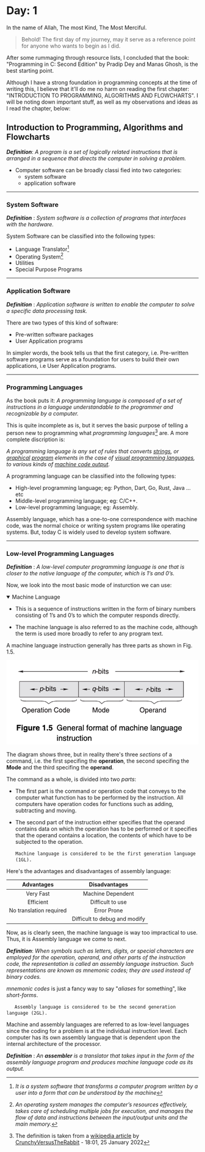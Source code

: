 # Day: 1

In the name of Allah, The most Kind, The Most Merciful.

> Behold! The first day of my journey, may it serve as a reference point for anyone who wants to begin as I did.

After some rummaging through resource lists, I concluded that the book: "Programming in C: Second Edition" by Pradip Dey and Manas Ghosh, is the best starting point.


Although I have a strong foundation in programming concepts at the time of writing this, I believe that it'll do me no harm on reading the first chapter: 
"INTRODUCTION TO PROGRAMMING, ALGORITHMS AND FLOWCHARTS". I will be noting down important stuff, as well as my observations and ideas as I read the chapter, below:


## Introduction to Programming, Algorithms and Flowcharts

**_Definition_**: _A program is a set of logically related instructions that is arranged in a sequence that directs the computer in solving a problem._


 - Computer software can be broadly classi   fied into two categories:
    - system software
    - application software

***

### System Software

**_Definition_** :  _System software is a collection of programs that interfaces  
with the hardware._


System Software can be classified into the following types:
- Language Translator[^1]
- Operating System[^2]
- Utilities
- Special Purpose Programs

***

### Application Software

**_Definition_** :  _Application software is written to enable the computer to solve a specific data processing task._

There are two types of this kind of software:
- Pre-written software packages
- User Application programs

In simpler words, the book tells us that the first category, i.e. Pre-written software programs serve as a foundation for users to build their own applications, i.e User Application programs.

***

### Programming Languages

As the book puts it: _A programming language is composed of a set of instructions in a language understandable to the programmer and recognizable by a computer._

This is quite incomplete as is, but it serves the basic purpose of telling a person new to programming what _programming languages_[^3] are. A more complete discription is: 


_A programming language is any set of rules that converts [strings](https://en.wikipedia.org/wiki/Formal_language#Words_over_an_alphabet "Formal language"), or [graphical](https://en.wikipedia.org/wiki/Computer_graphics "Computer graphics") [program](https://en.wikipedia.org/wiki/Computer_program "Computer program") elements in the case of [visual programming languages](https://en.wikipedia.org/wiki/Visual_programming_language "Visual programming language"), to various kinds of [machine code output](https://en.wikipedia.org/wiki/Machine_code "Machine code")._


A programming language can be classified into the following types:

- High-level programming language; eg: Python, Dart, Go, Rust, Java … etc
- Middle-level programming language; eg: C/C++.
- Low-level programming language; eg: Assembly. 

Assembly language, which has a one-to-one correspondence with machine code, was the normal choice or writing system programs like operating systems. But, today C is widely used to develop system software.

***

### Low-level Programming Languages

**_Definition_** : _A low-level computer programming language is one that is closer to the native language of the computer, which is 1’s and 0’s._


Now, we look into the most basic mode of insturction we can use: 
<details open>
<summary>Machine Language</summary>

+ This is a sequence of instructions written in the form of binary numbers consisting of 1’s and 0’s to which the computer responds directly.
    
+ The machine language is also referred to as the machine code, although the term is used more broadly to refer to any program text.
</details>


A machine language instruction generally has three parts as shown in Fig. 1.5.

![Fig 1.5](fig-1.5.png)

The diagram shows three, but in reality there's three _sections_ of a command, i.e. the first specifing the **operation**, the second specifing the **Mode** and the third specifing the **operand**.

The command as a whole, is divided into two _parts_:

- The first part is the command or operation code that conveys to the computer what function has to be performed by the instruction. All computers have operation codes for functions such as adding, subtracting and moving.

- The second part of the instruction either specifies that the operand contains data on which the operation has to be performed or it specifies that the operand contains a location, the contents of which have to be subjected to the operation.

      Machine language is considered to be the first generation language (1GL).


Here's the advantages and disadvantages of assembly language:

| Advantages              | Disadvantages                 |
|:-----------------------:|:-----------------------------:|
| Very Fast               | Machine Dependent             |
| Efficient               | Difficult to use              |
| No translation required | Error Prone                   |
|                         | Difficult to debug and modify |

Now, as is clearly seen, the machine language is way too impractical to use. Thus, it is Assembly language we come to next.

**_Definition_**: _When symbols such as letters, digits, or special characters are employed for the operation, operand, and other parts of the instruction code, the representation is called an assembly language instruction. Such representations are known as mnemonic codes; they are used instead of binary codes._

_mnemonic codes_ is just a fancy way to say "_aliases_ for something", like _short-forms_.

       Assembly language is considered to be the second generation language (2GL).

Machine and assembly languages are referred to as low-level languages since the coding for a problem is at the individual instruction level.  Each computer has its own assembly language that is dependent upon the internal architecture of the processor.

**_Definition_** : _An   **assembler**   is a translator that takes input in the form of the assembly language program and produces machine language code as its output._


[^1]: _It is a system software that  transforms a computer program written by a user into a form that can be understood by the machine_
[^2]: _An operating system manages the computer’s resources effectively, takes care of scheduling multiple jobs for execution, and manages the flow of data and instructions between the input/output units and the main memory._
[^3]: The definition is taken from a [wikipedia article](https://en.wikipedia.org/wiki/Programming_language) by [CrunchyVersusTheRabbit](https://en.wikipedia.org/wiki/User:CrunchyVersusTheRabbit "User:CrunchyVersusTheRabbit") - 18:01, 25 January 2022

